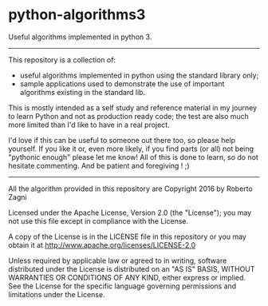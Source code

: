 # python-algorithms3
Useful algorithms implemented in python 3.

---

This repository is a collection of:

 * useful algorithms implemented in python using the standard library only; 
 * sample applications used to demonstrate the use of important algorithms existing in the standard lib.

This is mostly intended as a self study and reference material in my journey to learn Python 
and not as production ready code; the test are also much more limited than I'd like to have in a real project.

I'd love if this can be useful to someone out there too, so please help yourself.
If you like it or, even more likely, if you find parts (or all) not being "pythonic enough" please let me know!
All of this is done to learn, so do not hesitate commenting. And be patient and foregiving ! ;)


---
 
   All the algorithm provided in this repository are Copyright 2016 by Roberto Zagni

   Licensed under the Apache License, Version 2.0 (the "License");
   you may not use this file except in compliance with the License.
   
   A copy of the License is in the LICENSE file  in this repository
   or you may obtain it at http://www.apache.org/licenses/LICENSE-2.0

   Unless required by applicable law or agreed to in writing, software
   distributed under the License is distributed on an "AS IS" BASIS,
   WITHOUT WARRANTIES OR CONDITIONS OF ANY KIND, either express or implied.
   See the License for the specific language governing permissions and
   limitations under the License.
